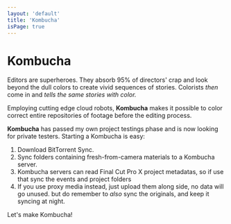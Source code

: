 ```yaml
---
layout: 'default'
title: 'Kombucha'
isPage: true
---
```


# Kombucha #

Editors are superheroes. They absorb 95% of directors' crap and look beyond the dull colors to create vivid sequences of stories. Colorists *then* come in and *tells the same stories with color.* 

Employing cutting edge cloud robots, **Kombucha** makes it possible to color correct entire repositories of footage before the editing process.

**Kombucha** has passed my own project testings phase and is now looking for private testers. Starting a Kombucha is easy:

1. Download BitTorrent Sync.
2. Sync folders containing fresh-from-camera materials to a Kombucha server.
3. Kombucha servers can read Final Cut Pro X project metadatas, so if use that sync the events and project folders
4. If you use proxy media instead, just upload them along side, no data will go unused. but do remember to *also* sync the originals, and keep it syncing at night.

Let's make Kombucha!